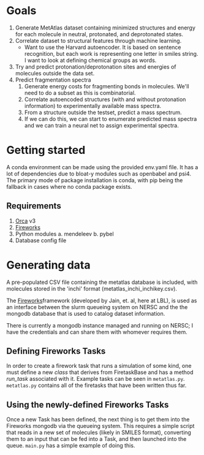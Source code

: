# Goals
1. Generate MetAtlas dataset containing minimized structures and energy for each
   molecule in neutral, protonated, and deprotonated states.  
2. Correlate dataset to structural features through machine learning.
    - Want to use the Harvard autoencoder. It is based on sentence recognition,
      but each work is representing one letter in smiles string. I want to look
      at defining chemical groups as words.  
3. Try and predict protonation/deprotonation sites and energies of molecules outside the data set.  
4. Predict fragmentation spectra
    1. Generate energy costs for fragmenting bonds in molecules. We'll need to
       do a subset as this is combinatorial.  
    2. Correlate autoencoded structures (with and without protonation
       information) to experimentally available mass spectra.  
    3. From a structure outside the testset, predict a mass spectrum.  
    4. If we can do this, we can start to enumerate predicted mass spectra and
       we can train a neural net to assign
       experimental spectra.

# Getting started
A conda environment can be made using the provided env.yaml file. It has 
a lot of dependencies due to bloat-y modules such as openbabel and psi4. The 
primary mode of package installation is conda, with pip being the fallback 
in cases where no conda package exists.

## Requirements
1. [Orca](https://orcaforum.cec.mpg.de/) v3
2. [Fireworks](https://github.com/materialsproject/fireworks)
3. Python modules
    a. mendeleev
    b. pybel
4. Database config file

# Generating data
A pre-populated CSV file containing the metatlas database is included, with 
molecules stored in the 'inchi' format (metatlas_inchi_inchikey.csv). 

The [Fireworks](https://github.com/materialsproject/fireworks)framework
(developed by Jain, et. al, here at LBL), is used as an interface between the
slurm queueing system on NERSC and the the mongodb database that is used to
catalog dataset information.

There is currently a mongodb instance managed and running on NERSC; I have the
credentials and can share them with whomever requires them.

## Defining Fireworks Tasks
In order to create a firework task that runs a simulation of some kind, one must
define a new _class_ that derives from FiretaskBase and has a method _run_task_
associated with it. Example tasks can be seen in `metatlas.py`. `metatlas.py` contains all of the firetasks that have been written thus far. 

## Using the newly-defined Fireworks Tasks
Once a new Task has been defined, the next thing is to get them into the Fireworks mongodb via the queueing system. This requires a simple script that reads in a new set of molecules (likely in SMILES format), converting them to an input that can be fed into a Task, and then launched into the queue. `main.py` has a simple example of doing this. 
